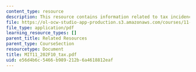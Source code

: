 ```yaml
---
content_type: resource
description: This resource contains information related to tax incidence problem.
file: https://ol-ocw-studio-app-production.s3.amazonaws.com/courses/11-202-planning-economics-fall-2010/e56d4b6c5466b989212b6a4618812eaf_MIT11_202F10_tax.pdf
file_type: application/pdf
learning_resource_types: []
parent_title: Related Resources
parent_type: CourseSection
resourcetype: Document
title: MIT11_202F10_tax.pdf
uid: e56d4b6c-5466-b989-212b-6a4618812eaf
---
```

